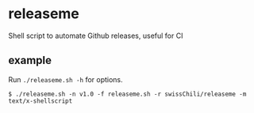 # releaseme

Shell script to automate Github releases, useful for CI

## example

Run `./releaseme.sh -h` for options.

```
$ ./releaseme.sh -n v1.0 -f releaseme.sh -r swissChili/releaseme -m text/x-shellscript
```
